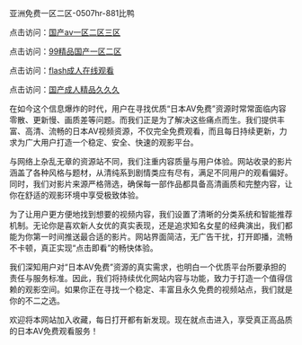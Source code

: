 亚洲免费一区二区-0507hr-881比鸭


点击访问：<a href="https://vassv.pages.dev/">国产av一区二区三区</a>

点击访问：<a href="https://fdhf-454.pages.dev/">99精品国产一区二区</a>

点击访问：<a href="https://bsdf-5f5.pages.dev/">flash成人在线观看</a>

点击访问：<a href="https://rtj-3zo.pages.dev/">国产成人精品久久久</a>

在如今这个信息爆炸的时代，用户在寻找优质“日本AV免费”资源时常常面临内容零散、更新慢、画质差等问题。而我们正是为了解决这些痛点而生。我们提供丰富、高清、流畅的日本AV视频资源，不仅完全免费观看，而且每日持续更新，力求为广大用户打造一个稳定、安全、快速的观影平台。

与网络上杂乱无章的资源站不同，我们注重内容质量与用户体验。网站收录的影片涵盖了各种风格与题材，从清纯系到剧情类应有尽有，满足不同用户的观看偏好。同时，我们对影片来源严格筛选，确保每一部作品都具备高清画质和完整内容，让你在舒适的观影环境中享受极致体验。

为了让用户更方便地找到想要的视频内容，我们设置了清晰的分类系统和智能推荐机制。无论你是喜欢新人女优的真实表现，还是追求知名女星的经典演出，我们都能为你第一时间推送最合适的影片。网站界面简洁，无广告干扰，打开即播，流畅不卡顿，真正实现“点击即看”的畅快体验。

我们深知用户对“日本AV免费”资源的真实需求，也明白一个优质平台所要承担的责任与服务标准。因此，我们将持续优化网站内容与功能，致力于打造一个值得信赖的观影空间。如果你正在寻找一个稳定、丰富且永久免费的视频站点，我们就是你的不二之选。

欢迎将本网站加入收藏，每日打开都有新发现。现在就点击进入，享受真正高品质的日本AV免费观看服务！
<span style="display:none;">[Canonical link ( https://github.com/nm20250705/878658 ）</span>
